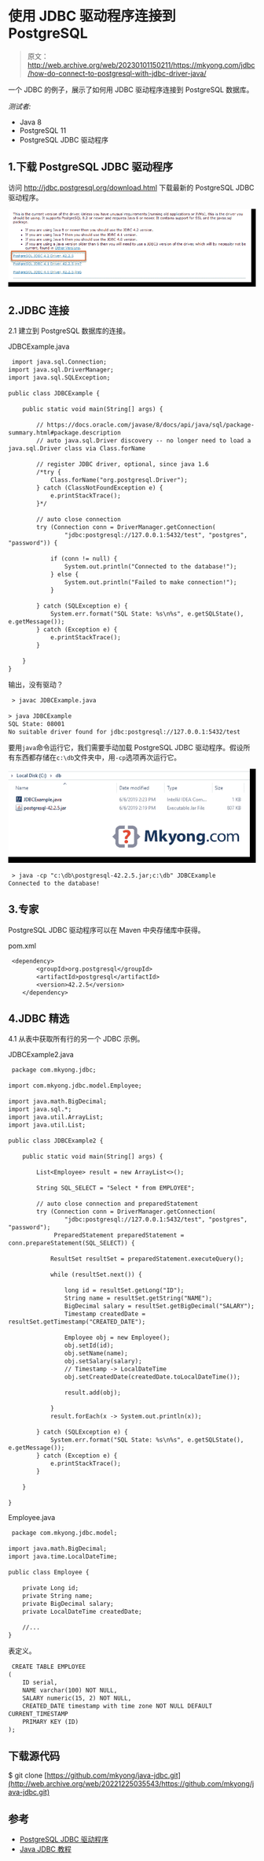 # 使用 JDBC 驱动程序连接到 PostgreSQL

> 原文：<http://web.archive.org/web/20230101150211/https://mkyong.com/jdbc/how-do-connect-to-postgresql-with-jdbc-driver-java/>

一个 JDBC 的例子，展示了如何用 JDBC 驱动程序连接到 PostgreSQL 数据库。

*测试者:*

*   Java 8
*   PostgreSQL 11
*   PostgreSQL JDBC 驱动程序

## 1.下载 PostgreSQL JDBC 驱动程序

访问 http://jdbc.postgresql.org/download.html 下载最新的 PostgreSQL JDBC 驱动程序。

![postgresql driver](img/ef5a03765337d72346469b84caab1dff.png)

## 2.JDBC 连接

2.1 建立到 PostgreSQL 数据库的连接。

JDBCExample.java

```
 import java.sql.Connection;
import java.sql.DriverManager;
import java.sql.SQLException;

public class JDBCExample {

    public static void main(String[] args) {

		// https://docs.oracle.com/javase/8/docs/api/java/sql/package-summary.html#package.description
        // auto java.sql.Driver discovery -- no longer need to load a java.sql.Driver class via Class.forName

        // register JDBC driver, optional, since java 1.6
        /*try {
            Class.forName("org.postgresql.Driver");
        } catch (ClassNotFoundException e) {
            e.printStackTrace();
        }*/

        // auto close connection
        try (Connection conn = DriverManager.getConnection(
                "jdbc:postgresql://127.0.0.1:5432/test", "postgres", "password")) {

            if (conn != null) {
                System.out.println("Connected to the database!");
            } else {
                System.out.println("Failed to make connection!");
            }

        } catch (SQLException e) {
            System.err.format("SQL State: %s\n%s", e.getSQLState(), e.getMessage());
        } catch (Exception e) {
            e.printStackTrace();
        }

    }
} 
```

输出，没有驱动？

```
 > javac JDBCExample.java

> java JDBCExample
SQL State: 08001
No suitable driver found for jdbc:postgresql://127.0.0.1:5432/test 
```

要用`java`命令运行它，我们需要手动加载 PostgreSQL JDBC 驱动程序。假设所有东西都存储在`c:\db`文件夹中，用`-cp`选项再次运行它。

![project layout](img/f15d5821b2bb572564c5b5d55bc27762.png)

```
 > java -cp "c:\db\postgresql-42.2.5.jar;c:\db" JDBCExample
Connected to the database! 
```

## 3.专家

PostgreSQL JDBC 驱动程序可以在 Maven 中央存储库中获得。

pom.xml

```
 <dependency>
		<groupId>org.postgresql</groupId>
		<artifactId>postgresql</artifactId>
		<version>42.2.5</version>
	</dependency> 
```

## 4.JDBC 精选

4.1 从表中获取所有行的另一个 JDBC 示例。

JDBCExample2.java

```
 package com.mkyong.jdbc;

import com.mkyong.jdbc.model.Employee;

import java.math.BigDecimal;
import java.sql.*;
import java.util.ArrayList;
import java.util.List;

public class JDBCExample2 {

    public static void main(String[] args) {

        List<Employee> result = new ArrayList<>();

        String SQL_SELECT = "Select * from EMPLOYEE";

        // auto close connection and preparedStatement
        try (Connection conn = DriverManager.getConnection(
                "jdbc:postgresql://127.0.0.1:5432/test", "postgres", "password");
             PreparedStatement preparedStatement = conn.prepareStatement(SQL_SELECT)) {

            ResultSet resultSet = preparedStatement.executeQuery();

            while (resultSet.next()) {

                long id = resultSet.getLong("ID");
                String name = resultSet.getString("NAME");
                BigDecimal salary = resultSet.getBigDecimal("SALARY");
                Timestamp createdDate = resultSet.getTimestamp("CREATED_DATE");

                Employee obj = new Employee();
                obj.setId(id);
                obj.setName(name);
                obj.setSalary(salary);
                // Timestamp -> LocalDateTime
                obj.setCreatedDate(createdDate.toLocalDateTime());

                result.add(obj);

            }
            result.forEach(x -> System.out.println(x));

        } catch (SQLException e) {
            System.err.format("SQL State: %s\n%s", e.getSQLState(), e.getMessage());
        } catch (Exception e) {
            e.printStackTrace();
        }

    }

} 
```

Employee.java

```
 package com.mkyong.jdbc.model;

import java.math.BigDecimal;
import java.time.LocalDateTime;

public class Employee {

    private Long id;
    private String name;
    private BigDecimal salary;
    private LocalDateTime createdDate;

    //...
} 
```

表定义。

```
 CREATE TABLE EMPLOYEE
(
    ID serial,
    NAME varchar(100) NOT NULL,
    SALARY numeric(15, 2) NOT NULL,
    CREATED_DATE timestamp with time zone NOT NULL DEFAULT CURRENT_TIMESTAMP
    PRIMARY KEY (ID)
); 
```

## 下载源代码

$ git clone [https://github.com/mkyong/java-jdbc.git](http://web.archive.org/web/20221225035543/https://github.com/mkyong/java-jdbc.git)

## 参考

*   [PostgreSQL JDBC 驱动程序](http://web.archive.org/web/20221225035543/https://jdbc.postgresql.org/download.html)
*   [Java JDBC 教程](/web/20221225035543/https://mkyong.com/tutorials/jdbc-tutorials/)

<input type="hidden" id="mkyong-current-postId" value="750">